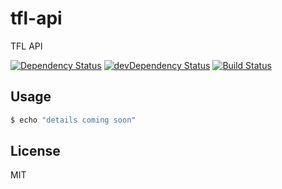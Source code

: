# tfl-api

TFL API

[![Dependency Status](https://david-dm.org/paolo-chiabrera/tfl-api.svg)](https://david-dm.org/paolo-chiabrera/tfl-api)
[![devDependency Status](https://david-dm.org/paolo-chiabrera/tfl-api/dev-status.svg?theme=shields.io)](https://david-dm.org/paolo-chiabrera/tfl-api#info=devDependencies)
[![Build Status](https://travis-ci.org/paolo-chiabrera/tfl-api.svg?branch=master)](https://travis-ci.org/paolo-chiabrera/tfl-api)


## Usage

```bash
$ echo "details coming soon"
```


## License

MIT
